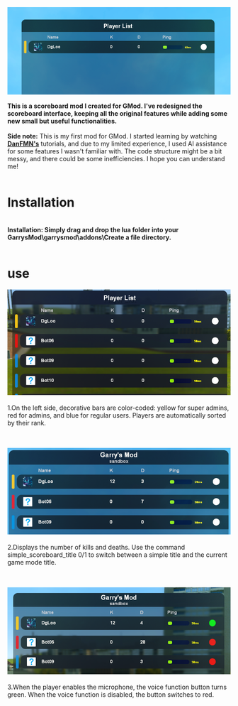 ![01](https://github.com/DgLooSL/Gmod-SimpleScoreboard/blob/main/img/01.png?raw=true)

**This is a scoreboard mod I created for GMod. I've redesigned the scoreboard interface, keeping all the original features while adding some new small but useful functionalities.**</br></br>
**Side note:** This is my first mod for GMod. I started learning by watching [**DanFMN's**](https://www.youtube.com/playlist?list=PLN1e9kVZIWewR9Tm48zbxdm1qiBEWYpJI) tutorials, and due to my limited experience, I used AI assistance for some features I wasn't familiar with. The code structure might be a bit messy, and there could be some inefficiencies. I hope you can understand me!
</br>
</br>
# Installation
</br>**Installation: Simply drag and drop the lua folder into your GarrysMod\garrysmod\addons\Create a file directory.**</br></br>
# use
![02](https://github.com/DgLooSL/Gmod-SimpleScoreboard/blob/main/img/02.png?raw=true)
</br></br>1.On the left side, decorative bars are color-coded: yellow for super admins, red for admins, and blue for regular users. Players are automatically sorted by their rank.</br></br></br>

![03](https://github.com/DgLooSL/Gmod-SimpleScoreboard/blob/main/img/03.png?raw=true)
</br></br>2.Displays the number of kills and deaths. Use the command simple_scoreboard_title 0/1 to switch between a simple title and the current game mode title.</br></br></br>

![04](https://github.com/DgLooSL/Gmod-SimpleScoreboard/blob/main/img/04.png?raw=true)
</br></br>3.When the player enables the microphone, the voice function button turns green. When the voice function is disabled, the button switches to red.


